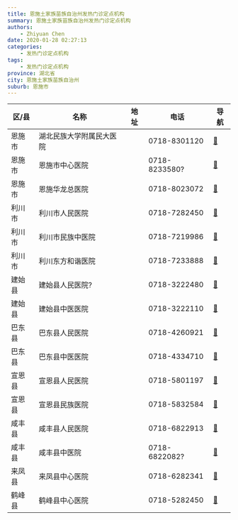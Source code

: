 ```yaml
---
title: 恩施土家族苗族自治州发热门诊定点机构
summary: 恩施土家族苗族自治州发热门诊定点机构
authors: 
    - Zhiyuan Chen
date: 2020-01-28 02:27:13
categories: 
    - 发热门诊定点机构
tags: 
    - 发热门诊定点机构
province: 湖北省
city: 恩施土家族苗族自治州
suburb: 恩施市
---
```


|  区/县  |  名称  |  地址  |  电话  |  导航  |
|------|-------|------|------|------|
|  恩施市  |  湖北民族大学附属民大医院  |    |  0718-8301120  |  [🧭](https://ditu.amap.com/search?query=湖北民族大学附属民大医院)  
|  恩施市  |  恩施市中心医院  |    |  0718-8233580?  |  [🧭](https://ditu.amap.com/search?query=恩施市中心医院)  
|  恩施市  |  恩施华龙总医院  |    |  0718-8023072  |  [🧭](https://ditu.amap.com/search?query=恩施华龙总医院)  
|  利川市  |  利川市人民医院  |    |  0718-7282450  |  [🧭](https://ditu.amap.com/search?query=利川市人民医院)  
|  利川市  |  利川市民族中医院  |    |  0718-7219986  |  [🧭](https://ditu.amap.com/search?query=利川市民族中医院)  
|  利川市  |  利川东方和谐医院  |    |  0718-7233888  |  [🧭](https://ditu.amap.com/search?query=利川东方和谐医院)  
|  建始县  |  建始县人民医院?  |    |  0718-3222480  |  [🧭](https://ditu.amap.com/search?query=建始县人民医院?)  
|  建始县  |  建始县中医医院  |    |  0718-3222110  |  [🧭](https://ditu.amap.com/search?query=建始县中医医院)  
|  巴东县  |  巴东县人民医院  |    |  0718-4260921  |  [🧭](https://ditu.amap.com/search?query=巴东县人民医院)  
|  巴东县  |  巴东县中医医院  |    |  0718-4334710  |  [🧭](https://ditu.amap.com/search?query=巴东县中医医院)  
|  宣恩县  |  宣恩县人民医院  |    |  0718-5801197  |  [🧭](https://ditu.amap.com/search?query=宣恩县人民医院)  
|  宣恩县  |  宣恩县民族医院  |    |  0718-5832584  |  [🧭](https://ditu.amap.com/search?query=宣恩县民族医院)  
|  咸丰县  |  咸丰县人民医院  |    |  0718-6822913  |  [🧭](https://ditu.amap.com/search?query=咸丰县人民医院)  
|  咸丰县  |  咸丰县中医院  |    |  0718-6822082?  |  [🧭](https://ditu.amap.com/search?query=咸丰县中医院)  
|  来凤县  |  来凤县中心医院  |    |  0718-6282341  |  [🧭](https://ditu.amap.com/search?query=来凤县中心医院)  
|  鹤峰县  |  鹤峰县中心医院  |    |  0718-5282450  |  [🧭](https://ditu.amap.com/search?query=鹤峰县中心医院)  

